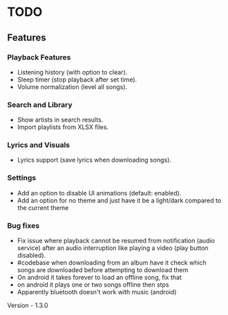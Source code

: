 # TODO

## Features

### Playback Features
- Listening history (with option to clear).
- Sleep timer (stop playback after set time).
- Volume normalization (level all songs).

### Search and Library
- Show artists in search results.
- Import playlists from XLSX files.

### Lyrics and Visuals
- Lyrics support (save lyrics when downloading songs).

### Settings
- Add an option to disable UI animations (default: enabled).
- Add an option for no theme and just have it be a light/dark compared to the current theme

### Bug fixes
- Fix issue where playback cannot be resumed from notification (audio service) after an audio interruption like playing a video (play button disabled).
- #codebase when downloading from an album have it check which songs are downloaded before attempting to download them
- On android it takes forever to load an offline song, fix that
- on android it plays one or two songs offline then stps
- Apparently bluetooth doesn't work with music (android)


Version - 1.3.0